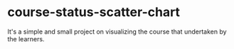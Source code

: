 # course-status-scatter-chart
 It's a simple and small project on visualizing the course that undertaken by the learners. 
